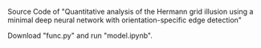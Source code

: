 Source Code of "Quantitative analysis of the Hermann grid illusion using a minimal deep neural network with orientation-specific edge detection"

Download "func.py" and run "model.ipynb".
